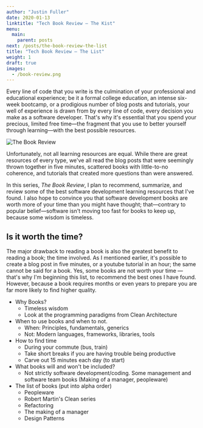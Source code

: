 ```yaml
---
author: "Justin Fuller"
date: 2020-01-13
linktitle: "Tech Book Review — The Kist"
menu:
  main:
    parent: posts
next: /posts/the-book-review-the-list
title: "Tech Book Review — The List"
weight: 1
draft: true
images:
  - /book-review.png
---
```


Every line of code that you write is the culmination of your professional and educational experience; be it a formal college education, an intense six-week bootcamp, or a prodigious number of blog posts and tutorials, your well of experience is drawn from by every line of code, every decision you make as a software developer. That's why it's essential that you spend your precious, limited free time—the fragment that you use to better yourself through learning—with the best possible resources.

<!--more-->

![The Book Review](/book-review.png)

Unfortunately, not all learning resources are equal. While there are great resources of every type, we've all read the blog posts that were seemingly thrown together in five minutes, scattered books with little-to-no coherence, and tutorials that created more questions than were answered. 

In this series, _The Book Review_, I plan to recommend, summarize, and review some of the best software development learning resources that I've found. I also hope to convince you that software development books are worth more of your time than you might have thought; that—contrary to popular belief—software isn't moving too fast for books to keep up, because some wisdom is timeless.

## Is it worth the time?

The major drawback to reading a book is also the greatest benefit to reading a book; the time involved. As I mentioned earlier, it's possible to create a blog post in five minutes, or a youtube tutorial in an hour; the same cannot be said for a book. Yes, some books are not worth your time — that's why I'm beginning this list, to recommend the best ones I have found. However, because a book requires months or even years to prepare you are far more likely to find higher quality.

* Why Books?
  * Timeless wisdom
  * Look at the programming paradigms from Clean Architecture
* When to use books and when to not.
  * When: Principles, fundamentals, generics
  * Not: Modern languages, frameworks, libraries, tools
* How to find time
  * During your commute (bus, train)
  * Take short breaks if you are having trouble being productive
  * Carve out 15 minutes each day (to start)
* What books will and won't be included?
  * Not strictly software development/coding. Some management and software team books (Making of a manager, peopleware)
* The list of books (put into alpha order)
  * Peopleware
  * Robert Martin's Clean series
  * Refactoring
  * The making of a manager
  * Design Patterns
